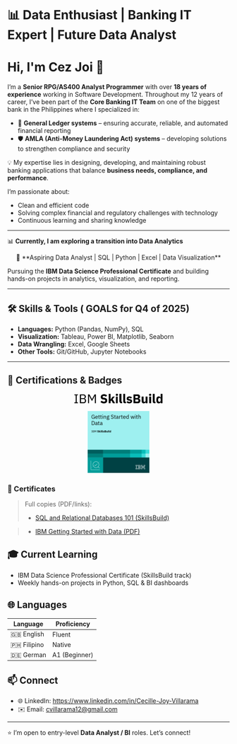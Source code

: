 # 📊 Data Enthusiast | Banking IT Expert | Future Data Analyst


# Hi, I'm Cez Joi 👋

I’m a **Senior RPG/AS400 Analyst Programmer** with over **18 years of experience** working in Software Development. Throughout my 12 years of career, I’ve been part of the **Core Banking IT Team** on one of the biggest bank in the Philippines where I specialized in:

- 🧾 **General Ledger systems** – ensuring accurate, reliable, and automated financial reporting  
- 🛡 **AMLA (Anti-Money Laundering Act) systems** – developing solutions to strengthen compliance and security  

💡 My expertise lies in designing, developing, and maintaining robust banking applications that balance **business needs, compliance, and performance**.  

I’m passionate about:
- Clean and efficient code  
- Solving complex financial and regulatory challenges with technology  
- Continuous learning and sharing knowledge  

---

📊 **Currently, I am exploring a transition into Data Analytics**  

<p align="center">
🎯 **Aspiring Data Analyst | SQL | Python | Excel | Data Visualization**

Pursuing the **IBM Data Science Professional Certificate** and building hands-on projects in analytics, visualization, and reporting.  
</p>

---

## 🛠️ Skills & Tools ( GOALS for Q4 of 2025)
- **Languages:** Python (Pandas, NumPy), SQL  
- **Visualization:** Tableau, Power BI, Matplotlib, Seaborn  
- **Data Wrangling:** Excel, Google Sheets  
- **Other Tools:** Git/GitHub, Jupyter Notebooks  

 <!--
## 🛠 Currently Learning & Using  


<p align="center">
![Python](https://img.shields.io/badge/Python-3776AB?style=for-the-badge&logo=python&logoColor=white)  
![SQL](https://img.shields.io/badge/SQL-336791?style=for-the-badge&logo=postgresql&logoColor=white)  
![Excel](https://img.shields.io/badge/Excel-217346?style=for-the-badge&logo=microsoft-excel&logoColor=white)  
![Power BI](https://img.shields.io/badge/PowerBI-F2C811?style=for-the-badge&logo=powerbi&logoColor=black)  
![Tableau](https://img.shields.io/badge/Tableau-E97627?style=for-the-badge&logo=tableau&logoColor=white)  
![GitHub](https://img.shields.io/badge/GitHub-181717?style=for-the-badge&logo=github&logoColor=white)  
</p>  
 -->
---

## 🏅 Certifications & Badges

<p align="center">
  <img src="badges_certificates/ibm_skillsbuild.svg" alt="IBM SkillsBuild" width="200" />
</p>  












<p align="center">
  <img src="badges_certificates/getting-started-with-data.png" alt="IBM Getting Started with Data" width="140" />
</p>














  <!--
  <img src="badges_certificates/ibm_skillsbuild.svg" alt="IBM Data Fundamentals" width="200" /
  <img src="badges_certificates/getting-started-with-data.png" alt="IBM Getting Started with Data" width="200" />
  <img src="badges_certificates/python-for-data-science-badge.png" alt="Python for Data Science" width="140" />
  <img src="badges_certificates/sql-badge.png" alt="Databases & SQL" width="140" />
  -->


### 📜 Certificates

> Full copies (PDF/links):  
> - [SQL and Relational Databases 101 (SkillsBuild)](https://courses.skillsbuild.skillsnetwork.site/certificates/94c562aabee44901b47ab511131f4e7a#)

> - [IBM Getting Started with Data (PDF)](badges_certificates/IBMDesign20250826-7-vzw5c6.pdf)  

<!--
> - [Data Science Foundations (PDF)](badges_certificates/ibm-data-science-foundations-certificate.pdf)  
> - [Data Analytics Certificate (PDF)](badges_certificates/ibm-data-analytics-certificate.pdf)  

---

## 📂 Featured Projects
- 📊 **Sales Performance Dashboard** — Power BI & Excel   
  *KPIs by region/product, variance vs target.*  
  Repo: https://github.com/yourusername/sales-dashboard  

- 🛒 **E-Commerce Customer Segmentation** — Python, scikit-learn  
  *RFM features, K-Means clustering, profile segments.*  
  Repo: https://github.com/yourusername/ecommerce-segmentation  

- 📈 **COVID-19 Trends Analysis** — SQL + Python Viz  
  *Time-series queries, rolling averages, clear charts.*  
  Repo: https://github.com/yourusername/covid19-analysis  

---
-->

## 🎓 Current Learning
- IBM Data Science Professional Certificate (SkillsBuild track)  
- Weekly hands-on projects in Python, SQL & BI dashboards  

## 🌐 Languages

| Language | Proficiency |
|----------|-------------|
| 🇬🇧 English | Fluent |
| 🇵🇭 Filipino | Native |
| 🇩🇪 German | A1 (Beginner) |


## 📫 Connect
- 🌐 LinkedIn: https://www.linkedin.com/in/Cecille-Joy-Villarama  
- ✉️ Email: cvillarama12@gmail.com

---

⭐️ I’m open to entry-level **Data Analyst / BI** roles. Let’s connect!
 

